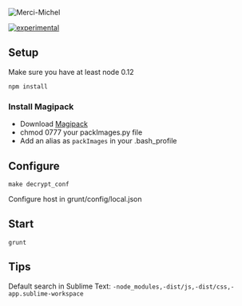 ![Merci-Michel](http://merci-michel.net/push/img/logo_mm_readme_git.png)

[![experimental](http://badges.github.io/stability-badges/dist/experimental.svg)](http://github.com/badges/stability-badges)


## Setup

Make sure you have at least node 0.12

`npm install`


### Install Magipack
* Download [Magipack](https://github.com/MM56/Magipack.js/blob/master/examples/packImages.py)
* chmod 0777 your packImages.py file
* Add an alias as `packImages` in your .bash_profile

## Configure

`make decrypt_conf`

Configure host in grunt/config/local.json

## Start

`grunt`

## Tips

Default search in Sublime Text:
`-node_modules,-dist/js,-dist/css,-app.sublime-workspace`
